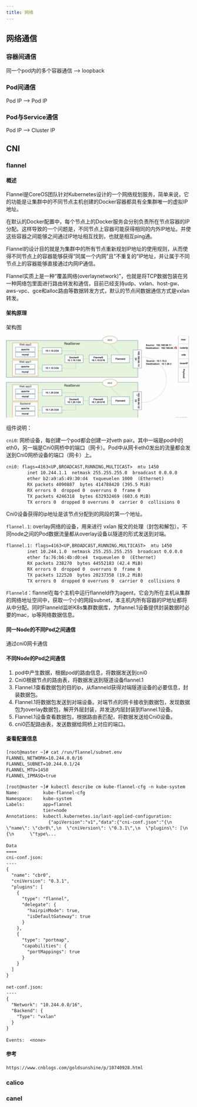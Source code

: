 ```yaml
---
title: 网络
---
```


## 网络通信

### 容器间通信

同一个pod内的多个容器通信 --> loopback

### Pod间通信

Pod IP --> Pod IP

### Pod与Service通信

Pod IP --> Cluster IP

## CNI

### flannel

#### 概述

Flannel是CoreOS团队针对Kubernetes设计的一个网络规划服务，简单来说，它的功能是让集群中的不同节点主机创建的Docker容器都具有全集群唯一的虚拟IP地址。

在默认的Docker配置中，每个节点上的Docker服务会分别负责所在节点容器的IP分配。这样导致的一个问题是，不同节点上容器可能获得相同的内外IP地址。并使这些容器之间能够之间通过IP地址相互找到，也就是相互ping通。

Flannel的设计目的就是为集群中的所有节点重新规划IP地址的使用规则，从而使得不同节点上的容器能够获得“同属一个内网”且”不重复的”IP地址，并让属于不同节点上的容器能够直接通过内网IP通信。

Flannel实质上是一种“覆盖网络(overlaynetwork)”，也就是将TCP数据包装在另一种网络包里面进行路由转发和通信，目前已经支持udp、vxlan、host-gw、aws-vpc、gce和alloc路由等数据转发方式，默认的节点间数据通信方式是vxlan转发。

#### 架构原理

架构图

<img src="./images/flannel.png" alt="Flannel" />

组件说明：

`cni0`: 网桥设备，每创建一个pod都会创建一对veth pair。其中一端是pod中的eth0，另一端是Cni0网桥中的端口（网卡）。Pod中从网卡eth0发出的流量都会发送到Cni0网桥设备的端口（网卡）上。

```shell
cni0: flags=4163<UP,BROADCAST,RUNNING,MULTICAST>  mtu 1450
        inet 10.244.1.1  netmask 255.255.255.0  broadcast 0.0.0.0
        ether b2:a9:a5:49:30:d4  txqueuelen 1000  (Ethernet)
        RX packets 4090887  bytes 414788420 (395.5 MiB)
        RX errors 0  dropped 0  overruns 0  frame 0
        TX packets 4246318  bytes 632932469 (603.6 MiB)
        TX errors 0  dropped 0 overruns 0  carrier 0  collisions 0
```
Cni0设备获得的ip地址是该节点分配到的网段的第一个地址。

`flannel.1`: overlay网络的设备，用来进行 vxlan 报文的处理（封包和解包）。不同node之间的Pod数据流量都从overlay设备以隧道的形式发送到对端。

```shell
flannel.1: flags=4163<UP,BROADCAST,RUNNING,MULTICAST>  mtu 1450
        inet 10.244.1.0  netmask 255.255.255.255  broadcast 0.0.0.0
        ether fa:76:b6:4b:d0:e4  txqueuelen 0  (Ethernet)
        RX packets 238270  bytes 44552183 (42.4 MiB)
        RX errors 0  dropped 0  overruns 0  frame 0
        TX packets 122520  bytes 20237358 (19.2 MiB)
        TX errors 0  dropped 0 overruns 0  carrier 0  collisions 0
```

`Flanneld`：flannel在每个主机中运行flanneld作为agent，它会为所在主机从集群的网络地址空间中，获取一个小的网段subnet，本主机内所有容器的IP地址都将从中分配。同时Flanneld监听K8s集群数据库，为flannel.1设备提供封装数据时必要的mac，ip等网络数据信息。

#### 同一Node的不同Pod之间通信

通过cni0网卡通信

#### 不同Node的Pod之间通信

1. pod中产生数据，根据pod的路由信息，将数据发送到cni0
2. Cni0根据节点的路由表，将数据发送到隧道设备flannel.1
3. Flannel.1查看数据包的目的ip，从flanneld获得对端隧道设备的必要信息，封装数据包。
4. Flannel.1将数据包发送到对端设备。对端节点的网卡接收到数据包，发现数据包为overlay数据包，解开外层封装，并发送内层封装到flannel.1设备。
5. Flannel.1设备查看数据包，根据路由表匹配，将数据发送给Cni0设备。
6. cni0匹配路由表，发送数据给网桥上对应的端口。

#### 查看配置信息

```shell
[root@master ~]# cat /run/flannel/subnet.env
FLANNEL_NETWORK=10.244.0.0/16
FLANNEL_SUBNET=10.244.0.1/24
FLANNEL_MTU=1450
FLANNEL_IPMASQ=true
```

```shell
[root@master ~]# kubectl describe cm kube-flannel-cfg -n kube-system
Name:         kube-flannel-cfg
Namespace:    kube-system
Labels:       app=flannel
              tier=node
Annotations:  kubectl.kubernetes.io/last-applied-configuration:
                {"apiVersion":"v1","data":{"cni-conf.json":"{\n  \"name\": \"cbr0\",\n  \"cniVersion\": \"0.3.1\",\n  \"plugins\": [\n    {\n      \"type\...

Data
====
cni-conf.json:
----
{
  "name": "cbr0",
  "cniVersion": "0.3.1",
  "plugins": [
    {
      "type": "flannel",
      "delegate": {
        "hairpinMode": true,
        "isDefaultGateway": true
      }
    },
    {
      "type": "portmap",
      "capabilities": {
        "portMappings": true
      }
    }
  ]
}

net-conf.json:
----
{
  "Network": "10.244.0.0/16",
  "Backend": {
    "Type": "vxlan"
  }
}

Events:  <none>
```

#### 参考
`https://www.cnblogs.com/goldsunshine/p/10740928.html`

### calico

### canel
